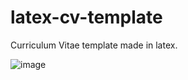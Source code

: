# latex-cv-template
Curriculum Vitae template made in latex.

![image](https://user-images.githubusercontent.com/37161410/127076478-e0dda20a-28de-4247-81df-157845354913.png)

